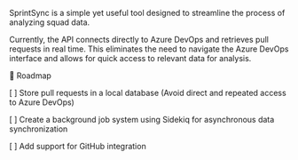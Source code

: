 SprintSync is a simple yet useful tool designed to streamline the process of analyzing squad data.

Currently, the API connects directly to Azure DevOps and retrieves pull requests in real time.
This eliminates the need to navigate the Azure DevOps interface and allows for quick access to relevant data for analysis.

📌 Roadmap

[ ] Store pull requests in a local database (Avoid direct and repeated access to Azure DevOps)

[ ] Create a background job system using Sidekiq for asynchronous data synchronization

[ ] Add support for GitHub integration
